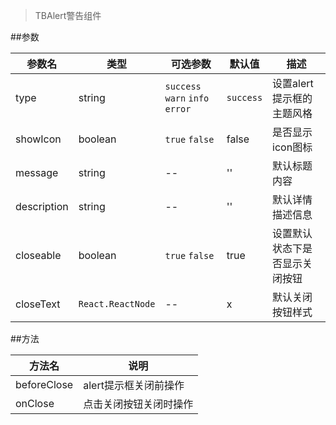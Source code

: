 > TBAlert警告组件

##参数

|   参数名   |   类型   |   可选参数   |   默认值   |  描述    |
| -------- | -------- | ----------- | --------- | -------- |
| type  | string | `success` `warn` `info` `error` | `success` | 设置alert提示框的主题风格 |
| showIcon | boolean | `true` `false` | false | 是否显示icon图标 |
| message  | string  | -- | '' | 默认标题内容 |
| description | string | -- | '' | 默认详情描述信息 |
| closeable   | boolean | `true` `false` | true | 设置默认状态下是否显示关闭按钮 |
| closeText   | `React.ReactNode`  | -- | x | 默认关闭按钮样式

##方法

|   方法名   |   说明   |
| --------- | -------- |
| beforeClose | alert提示框关闭前操作 |
| onClose | 点击关闭按钮关闭时操作 |